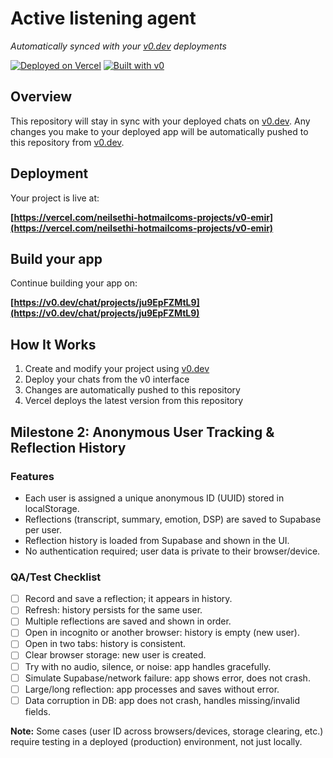 # Active listening agent

*Automatically synced with your [v0.dev](https://v0.dev) deployments*

[![Deployed on Vercel](https://img.shields.io/badge/Deployed%20on-Vercel-black?style=for-the-badge&logo=vercel)](https://vercel.com/neilsethi-hotmailcoms-projects/v0-emir)
[![Built with v0](https://img.shields.io/badge/Built%20with-v0.dev-black?style=for-the-badge)](https://v0.dev/chat/projects/ju9EpFZMtL9)

## Overview

This repository will stay in sync with your deployed chats on [v0.dev](https://v0.dev).
Any changes you make to your deployed app will be automatically pushed to this repository from [v0.dev](https://v0.dev).

## Deployment

Your project is live at:

**[https://vercel.com/neilsethi-hotmailcoms-projects/v0-emir](https://vercel.com/neilsethi-hotmailcoms-projects/v0-emir)**

## Build your app

Continue building your app on:

**[https://v0.dev/chat/projects/ju9EpFZMtL9](https://v0.dev/chat/projects/ju9EpFZMtL9)**

## How It Works

1. Create and modify your project using [v0.dev](https://v0.dev)
2. Deploy your chats from the v0 interface
3. Changes are automatically pushed to this repository
4. Vercel deploys the latest version from this repository

## Milestone 2: Anonymous User Tracking & Reflection History

### Features
- Each user is assigned a unique anonymous ID (UUID) stored in localStorage.
- Reflections (transcript, summary, emotion, DSP) are saved to Supabase per user.
- Reflection history is loaded from Supabase and shown in the UI.
- No authentication required; user data is private to their browser/device.

### QA/Test Checklist
- [ ] Record and save a reflection; it appears in history.
- [ ] Refresh: history persists for the same user.
- [ ] Multiple reflections are saved and shown in order.
- [ ] Open in incognito or another browser: history is empty (new user).
- [ ] Open in two tabs: history is consistent.
- [ ] Clear browser storage: new user is created.
- [ ] Try with no audio, silence, or noise: app handles gracefully.
- [ ] Simulate Supabase/network failure: app shows error, does not crash.
- [ ] Large/long reflection: app processes and saves without error.
- [ ] Data corruption in DB: app does not crash, handles missing/invalid fields.

**Note:** Some cases (user ID across browsers/devices, storage clearing, etc.) require testing in a deployed (production) environment, not just locally.